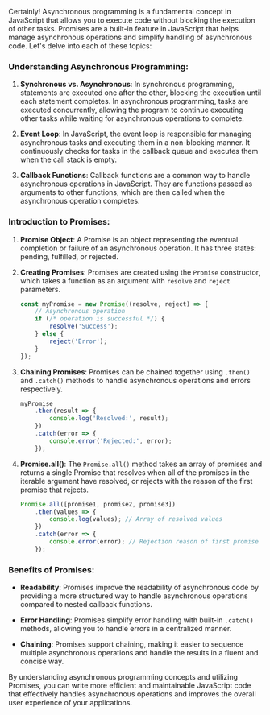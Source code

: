 Certainly! Asynchronous programming is a fundamental concept in JavaScript that allows you to execute code without blocking the execution of other tasks. Promises are a built-in feature in JavaScript that helps manage asynchronous operations and simplify handling of asynchronous code. Let's delve into each of these topics:

### Understanding Asynchronous Programming:

1. **Synchronous vs. Asynchronous**: In synchronous programming, statements are executed one after the other, blocking the execution until each statement completes. In asynchronous programming, tasks are executed concurrently, allowing the program to continue executing other tasks while waiting for asynchronous operations to complete.

2. **Event Loop**: In JavaScript, the event loop is responsible for managing asynchronous tasks and executing them in a non-blocking manner. It continuously checks for tasks in the callback queue and executes them when the call stack is empty.

3. **Callback Functions**: Callback functions are a common way to handle asynchronous operations in JavaScript. They are functions passed as arguments to other functions, which are then called when the asynchronous operation completes.

### Introduction to Promises:

1. **Promise Object**: A Promise is an object representing the eventual completion or failure of an asynchronous operation. It has three states: pending, fulfilled, or rejected.

2. **Creating Promises**: Promises are created using the `Promise` constructor, which takes a function as an argument with `resolve` and `reject` parameters.

   ```javascript
   const myPromise = new Promise((resolve, reject) => {
       // Asynchronous operation
       if (/* operation is successful */) {
           resolve('Success');
       } else {
           reject('Error');
       }
   });
   ```

3. **Chaining Promises**: Promises can be chained together using `.then()` and `.catch()` methods to handle asynchronous operations and errors respectively.

   ```javascript
   myPromise
       .then(result => {
           console.log('Resolved:', result);
       })
       .catch(error => {
           console.error('Rejected:', error);
       });
   ```

4. **Promise.all()**: The `Promise.all()` method takes an array of promises and returns a single Promise that resolves when all of the promises in the iterable argument have resolved, or rejects with the reason of the first promise that rejects.

   ```javascript
   Promise.all([promise1, promise2, promise3])
       .then(values => {
           console.log(values); // Array of resolved values
       })
       .catch(error => {
           console.error(error); // Rejection reason of first promise to reject
       });
   ```

### Benefits of Promises:

- **Readability**: Promises improve the readability of asynchronous code by providing a more structured way to handle asynchronous operations compared to nested callback functions.

- **Error Handling**: Promises simplify error handling with built-in `.catch()` methods, allowing you to handle errors in a centralized manner.

- **Chaining**: Promises support chaining, making it easier to sequence multiple asynchronous operations and handle the results in a fluent and concise way.

By understanding asynchronous programming concepts and utilizing Promises, you can write more efficient and maintainable JavaScript code that effectively handles asynchronous operations and improves the overall user experience of your applications.